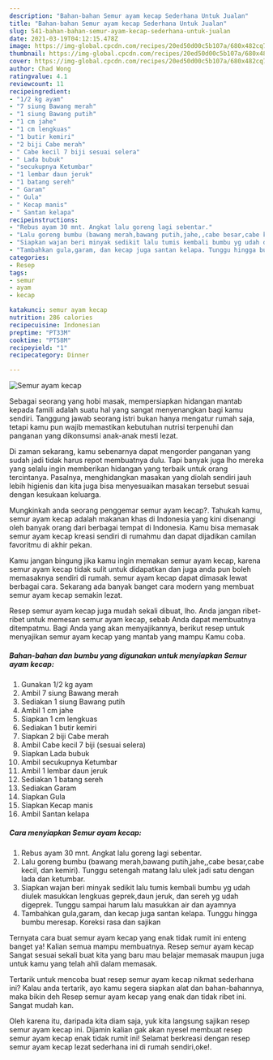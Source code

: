 ```yaml
---
description: "Bahan-bahan Semur ayam kecap Sederhana Untuk Jualan"
title: "Bahan-bahan Semur ayam kecap Sederhana Untuk Jualan"
slug: 541-bahan-bahan-semur-ayam-kecap-sederhana-untuk-jualan
date: 2021-03-19T04:12:15.478Z
image: https://img-global.cpcdn.com/recipes/20ed50d00c5b107a/680x482cq70/semur-ayam-kecap-foto-resep-utama.jpg
thumbnail: https://img-global.cpcdn.com/recipes/20ed50d00c5b107a/680x482cq70/semur-ayam-kecap-foto-resep-utama.jpg
cover: https://img-global.cpcdn.com/recipes/20ed50d00c5b107a/680x482cq70/semur-ayam-kecap-foto-resep-utama.jpg
author: Chad Wong
ratingvalue: 4.1
reviewcount: 11
recipeingredient:
- "1/2 kg ayam"
- "7 siung Bawang merah"
- "1 siung Bawang putih"
- "1 cm jahe"
- "1 cm lengkuas"
- "1 butir kemiri"
- "2 biji Cabe merah"
- " Cabe kecil 7 biji sesuai selera"
- " Lada bubuk"
- "secukupnya Ketumbar"
- "1 lembar daun jeruk"
- "1 batang sereh"
- " Garam"
- " Gula"
- " Kecap manis"
- " Santan kelapa"
recipeinstructions:
- "Rebus ayam 30 mnt. Angkat lalu goreng lagi sebentar."
- "Lalu goreng bumbu (bawang merah,bawang putih,jahe,,cabe besar,cabe kecil, dan kemiri). Tunggu setengah matang lalu ulek jadi satu dengan lada dan ketumbar."
- "Siapkan wajan beri minyak sedikit lalu tumis kembali bumbu yg udah diulek masukkan lengkuas geprek,daun jeruk, dan sereh yg udah digeprek. Tunggu sampai harum lalu masukkan air dan ayamnya"
- "Tambahkan gula,garam, dan kecap juga santan kelapa. Tunggu hingga bumbu meresap. Koreksi rasa dan sajikan"
categories:
- Resep
tags:
- semur
- ayam
- kecap

katakunci: semur ayam kecap 
nutrition: 286 calories
recipecuisine: Indonesian
preptime: "PT33M"
cooktime: "PT58M"
recipeyield: "1"
recipecategory: Dinner

---
```



![Semur ayam kecap](https://img-global.cpcdn.com/recipes/20ed50d00c5b107a/680x482cq70/semur-ayam-kecap-foto-resep-utama.jpg)

Sebagai seorang yang hobi masak, mempersiapkan hidangan mantab kepada famili adalah suatu hal yang sangat menyenangkan bagi kamu sendiri. Tanggung jawab seorang istri bukan hanya mengatur rumah saja, tetapi kamu pun wajib memastikan kebutuhan nutrisi terpenuhi dan panganan yang dikonsumsi anak-anak mesti lezat.

Di zaman  sekarang, kamu sebenarnya dapat mengorder panganan yang sudah jadi tidak harus repot membuatnya dulu. Tapi banyak juga lho mereka yang selalu ingin memberikan hidangan yang terbaik untuk orang tercintanya. Pasalnya, menghidangkan masakan yang diolah sendiri jauh lebih higienis dan kita juga bisa menyesuaikan masakan tersebut sesuai dengan kesukaan keluarga. 



Mungkinkah anda seorang penggemar semur ayam kecap?. Tahukah kamu, semur ayam kecap adalah makanan khas di Indonesia yang kini disenangi oleh banyak orang dari berbagai tempat di Indonesia. Kamu bisa memasak semur ayam kecap kreasi sendiri di rumahmu dan dapat dijadikan camilan favoritmu di akhir pekan.

Kamu jangan bingung jika kamu ingin memakan semur ayam kecap, karena semur ayam kecap tidak sulit untuk didapatkan dan juga anda pun boleh memasaknya sendiri di rumah. semur ayam kecap dapat dimasak lewat berbagai cara. Sekarang ada banyak banget cara modern yang membuat semur ayam kecap semakin lezat.

Resep semur ayam kecap juga mudah sekali dibuat, lho. Anda jangan ribet-ribet untuk memesan semur ayam kecap, sebab Anda dapat membuatnya ditempatmu. Bagi Anda yang akan menyajikannya, berikut resep untuk menyajikan semur ayam kecap yang mantab yang mampu Kamu coba.

<!--inarticleads1-->

##### Bahan-bahan dan bumbu yang digunakan untuk menyiapkan Semur ayam kecap:

1. Gunakan 1/2 kg ayam
1. Ambil 7 siung Bawang merah
1. Sediakan 1 siung Bawang putih
1. Ambil 1 cm jahe
1. Siapkan 1 cm lengkuas
1. Sediakan 1 butir kemiri
1. Siapkan 2 biji Cabe merah
1. Ambil  Cabe kecil 7 biji (sesuai selera)
1. Siapkan  Lada bubuk
1. Ambil secukupnya Ketumbar
1. Ambil 1 lembar daun jeruk
1. Sediakan 1 batang sereh
1. Sediakan  Garam
1. Siapkan  Gula
1. Siapkan  Kecap manis
1. Ambil  Santan kelapa




<!--inarticleads2-->

##### Cara menyiapkan Semur ayam kecap:

1. Rebus ayam 30 mnt. Angkat lalu goreng lagi sebentar.
1. Lalu goreng bumbu (bawang merah,bawang putih,jahe,,cabe besar,cabe kecil, dan kemiri). Tunggu setengah matang lalu ulek jadi satu dengan lada dan ketumbar.
1. Siapkan wajan beri minyak sedikit lalu tumis kembali bumbu yg udah diulek masukkan lengkuas geprek,daun jeruk, dan sereh yg udah digeprek. Tunggu sampai harum lalu masukkan air dan ayamnya
1. Tambahkan gula,garam, dan kecap juga santan kelapa. Tunggu hingga bumbu meresap. Koreksi rasa dan sajikan




Ternyata cara buat semur ayam kecap yang enak tidak rumit ini enteng banget ya! Kalian semua mampu membuatnya. Resep semur ayam kecap Sangat sesuai sekali buat kita yang baru mau belajar memasak maupun juga untuk kamu yang telah ahli dalam memasak.

Tertarik untuk mencoba buat resep semur ayam kecap nikmat sederhana ini? Kalau anda tertarik, ayo kamu segera siapkan alat dan bahan-bahannya, maka bikin deh Resep semur ayam kecap yang enak dan tidak ribet ini. Sangat mudah kan. 

Oleh karena itu, daripada kita diam saja, yuk kita langsung sajikan resep semur ayam kecap ini. Dijamin kalian gak akan nyesel membuat resep semur ayam kecap enak tidak rumit ini! Selamat berkreasi dengan resep semur ayam kecap lezat sederhana ini di rumah sendiri,oke!.

